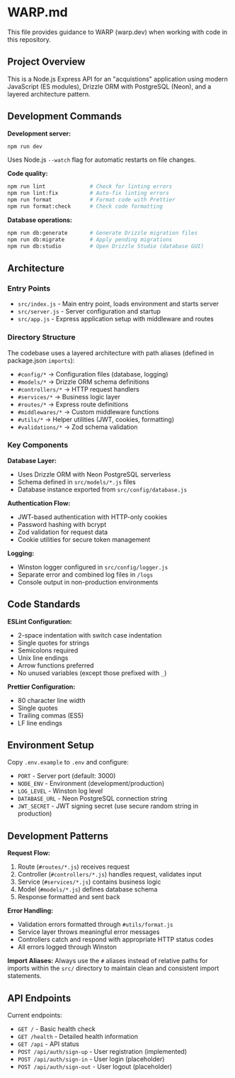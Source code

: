 # WARP.md

This file provides guidance to WARP (warp.dev) when working with code in this repository.

## Project Overview

This is a Node.js Express API for an "acquistions" application using modern JavaScript (ES modules), Drizzle ORM with PostgreSQL (Neon), and a layered architecture pattern.

## Development Commands

**Development server:**
```bash
npm run dev
```
Uses Node.js `--watch` flag for automatic restarts on file changes.

**Code quality:**
```bash
npm run lint              # Check for linting errors
npm run lint:fix          # Auto-fix linting errors
npm run format            # Format code with Prettier
npm run format:check      # Check code formatting
```

**Database operations:**
```bash
npm run db:generate       # Generate Drizzle migration files
npm run db:migrate        # Apply pending migrations
npm run db:studio         # Open Drizzle Studio (database GUI)
```

## Architecture

### Entry Points
- `src/index.js` - Main entry point, loads environment and starts server
- `src/server.js` - Server configuration and startup
- `src/app.js` - Express application setup with middleware and routes

### Directory Structure
The codebase uses a layered architecture with path aliases (defined in package.json `imports`):

- `#config/*` → Configuration files (database, logging)
- `#models/*` → Drizzle ORM schema definitions
- `#controllers/*` → HTTP request handlers
- `#services/*` → Business logic layer
- `#routes/*` → Express route definitions
- `#middlewares/*` → Custom middleware functions
- `#utils/*` → Helper utilities (JWT, cookies, formatting)
- `#validations/*` → Zod schema validation

### Key Components

**Database Layer:**
- Uses Drizzle ORM with Neon PostgreSQL serverless
- Schema defined in `src/models/*.js` files
- Database instance exported from `src/config/database.js`

**Authentication Flow:**
- JWT-based authentication with HTTP-only cookies
- Password hashing with bcrypt
- Zod validation for request data
- Cookie utilities for secure token management

**Logging:**
- Winston logger configured in `src/config/logger.js`
- Separate error and combined log files in `/logs`
- Console output in non-production environments

## Code Standards

**ESLint Configuration:**
- 2-space indentation with switch case indentation
- Single quotes for strings
- Semicolons required
- Unix line endings
- Arrow functions preferred
- No unused variables (except those prefixed with `_`)

**Prettier Configuration:**
- 80 character line width
- Single quotes
- Trailing commas (ES5)
- LF line endings

## Environment Setup

Copy `.env.example` to `.env` and configure:
- `PORT` - Server port (default: 3000)
- `NODE_ENV` - Environment (development/production)
- `LOG_LEVEL` - Winston log level
- `DATABASE_URL` - Neon PostgreSQL connection string
- `JWT_SECRET` - JWT signing secret (use secure random string in production)

## Development Patterns

**Request Flow:**
1. Route (`#routes/*.js`) receives request
2. Controller (`#controllers/*.js`) handles request, validates input
3. Service (`#services/*.js`) contains business logic
4. Model (`#models/*.js`) defines database schema
5. Response formatted and sent back

**Error Handling:**
- Validation errors formatted through `#utils/format.js`
- Service layer throws meaningful error messages
- Controllers catch and respond with appropriate HTTP status codes
- All errors logged through Winston

**Import Aliases:**
Always use the `#` aliases instead of relative paths for imports within the `src/` directory to maintain clean and consistent import statements.

## API Endpoints

Current endpoints:
- `GET /` - Basic health check
- `GET /health` - Detailed health information
- `GET /api` - API status
- `POST /api/auth/sign-up` - User registration (implemented)
- `POST /api/auth/sign-in` - User login (placeholder)
- `POST /api/auth/sign-out` - User logout (placeholder)